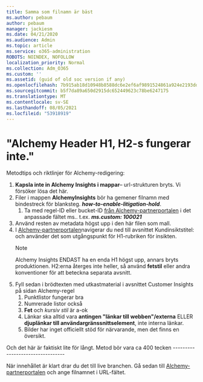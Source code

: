 ```yaml
---
title: Samma som filnamn är bäst
ms.author: pebaum
author: pebaum
manager: jackiesm
ms.date: 04/21/2020
ms.audience: Admin
ms.topic: article
ms.service: o365-administration
ROBOTS: NOINDEX, NOFOLLOW
localization_priority: Normal
ms.collection: Adm_O365
ms.custom: ''
ms.assetid: (guid of old soc version if any)
ms.openlocfilehash: 7b915ab18d10948b8588dc6e2ef6af9891524861a924e2193dd73c2c77ffe6da
ms.sourcegitcommit: b5f7da89a650d2915dc652449623c78be6247175
ms.translationtype: MT
ms.contentlocale: sv-SE
ms.lasthandoff: 08/05/2021
ms.locfileid: "53918919"
---
```

# <a name="required-alchemy-header-h1-h2s-dont-work"></a>"Alchemy Header H1, H2-s fungerar inte."
Metodtips och riktlinjer för Alchemy-redigering:

1. **Kapsla inte in Alchemy Insights i mappar**– url-strukturen bryts. Vi försöker lösa det här.
1. Filer i mappen **AlchemyInsights** bör ha gemener filnamn med bindestreck för blanksteg. **_how-to-enable-litigation-hold_**.
    1. Ta med regel-ID eller bucket-ID [från Alchemy-partnerportalen](https://alchemyportal.azurewebsites.net) i det anpassade fältet ms.. t.ex. ***ms.custom: 100021***
1. Använd resten av metadata högst upp i den här filen som mall.
1. I [Alchemy-partnerportalen](https://alchemyportal.azurewebsites.net)navigerar  du ned till avsnittet Kundinsiktstitel: och använder det som utgångspunkt för H1-rubriken för insikten. 
    > [!NOTE]
    > Alchemy Insights ENDAST ha en enda H1 högst upp, annars bryts produktionen. H2:erna återges inte heller, så använd **fetstil** eller andra konventioner för att beteckna separata avsnitt.
1. Fyll sedan i brödtexten med utkastmaterial i avsnittet Customer Insights på sidan Alchemy-regel
    1. Punktlistor fungerar bra
    1. Numrerade listor också
    1. **Fet** och *kursiv stil* är a-ok
    1. Länkar ska alltid vara **antingen "länkar till webben"/externa** ELLER **djuplänkar till användargränssnittselement**, inte interna länkar.
    1. Bilder har inget officiellt stöd för närvarande, men det finns en översikt.

Och det här är faktiskt lite för långt. Metod bör vara ca 400 tecken ---------------------------------

När innehållet är klart drar du det till live branchen. Gå sedan till [Alchemy-partnerportalen](https://alchemyportal.azurewebsites.net) och ange filnamnet i URL-fältet. 